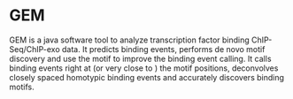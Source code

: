 # GEM

GEM is a java software tool to analyze transcription factor binding ChIP-Seq/ChIP-exo data. It predicts binding events, performs de novo motif discovery and use the motif to improve the binding event calling. It calls binding events right at (or very close to ) the motif positions,  deconvolves closely spaced homotypic binding events and accurately discovers binding motifs.
